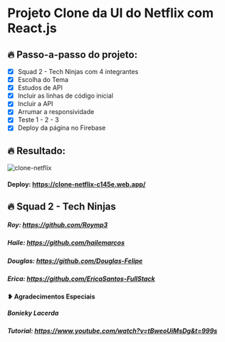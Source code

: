 # Projeto Clone da UI do Netflix com React.js

## 🔥 Passo-a-passo do projeto:
- [x] Squad 2 - Tech Ninjas com 4 integrantes
- [x] Escolha do Tema
- [x] Estudos de API
- [x] Incluir as linhas de código inicial 
- [x] Incluir a API
- [x] Arrumar a responsividade 
- [x] Teste 1 - 2 - 3 
- [x] Deploy da página no Firebase

## 🔥 Resultado: 

![clone-netflix](https://user-images.githubusercontent.com/71906862/115485246-b7265180-a22a-11eb-83a4-2157c5304d84.PNG)

#### Deploy: https://clone-netflix-c145e.web.app/

## 🔥 Squad 2 - Tech Ninjas
##### Roy: https://github.com/Roymp3
##### Haile: https://github.com/hailemarcos
##### Douglas: https://github.com/Douglas-Felipe
##### Erica: https://github.com/EricaSantos-FullStack


#### ❥ Agradecimentos Especiais
##### Bonieky Lacerda
##### Tutorial: https://www.youtube.com/watch?v=tBweoUiMsDg&t=999s
